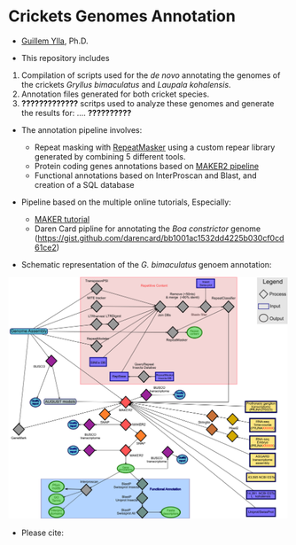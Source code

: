 # Crickets Genomes Annotation

- [Guillem Ylla](https://guillemylla.github.io/), Ph.D.

- This repository includes  
 1. Compilation of scripts used for the *de novo*  annotating the genomes of the crickets *Gryllus bimaculatus* and *Laupala kohalensis*.
 2. Annotation files generated for both cricket species.
 3. **?????????????** scritps used to analyze these genomes and generate the results for: ....  **??????????**


- The annotation pipeline involves:

	- Repeat masking with [RepeatMasker](http://www.repeatmasker.org/) using a custom repear library generated by combining 5 different tools.
	- Protein coding genes annotations based on [MAKER2 pipeline](https://www.yandell-lab.org/software/maker.html)
	- Functional annotations based on InterProscan and Blast, and creation of a SQL database

- Pipeline based on the multiple online tutorials, Especially:
	 - [MAKER tutorial](http://weatherby.genetics.utah.edu/MAKER/wiki/index.php/MAKER_Tutorial_for_WGS_Assembly_and_Annotation_Winter_School_2018)
	 - Daren Card pipline for annotating the *Boa constrictor* genome (https://gist.github.com/darencard/bb1001ac1532dd4225b030cf0cd61ce2)

- Schematic representation of the *G. bimaculatus* genoem annotation:

![G. bimaculatus pipline](G_bimaculatus/Supplementary_Figure_1_PipelineGbi.png)


- Please cite:



 


